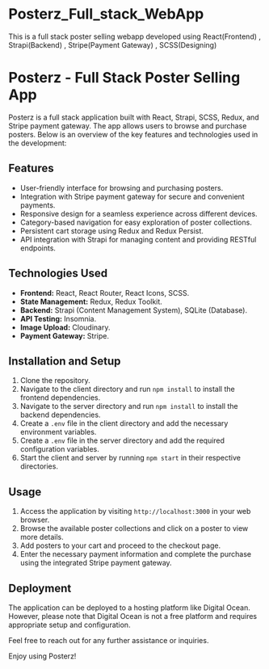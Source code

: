 # Posterz_Full_stack_WebApp
This is a full stack poster selling webapp developed using React(Frontend) , Strapi(Backend) , Stripe(Payment Gateway) , SCSS(Designing)



# Posterz - Full Stack Poster Selling App

Posterz is a full stack application built with React, Strapi, SCSS, Redux, and Stripe payment gateway. The app allows users to browse and purchase posters. Below is an overview of the key features and technologies used in the development:

## Features

- User-friendly interface for browsing and purchasing posters.
- Integration with Stripe payment gateway for secure and convenient payments.
- Responsive design for a seamless experience across different devices.
- Category-based navigation for easy exploration of poster collections.
- Persistent cart storage using Redux and Redux Persist.
- API integration with Strapi for managing content and providing RESTful endpoints.

## Technologies Used

- **Frontend:** React, React Router, React Icons, SCSS.
- **State Management:** Redux, Redux Toolkit.
- **Backend:** Strapi (Content Management System), SQLite (Database).
- **API Testing:** Insomnia.
- **Image Upload:** Cloudinary.
- **Payment Gateway:** Stripe.

## Installation and Setup

1. Clone the repository.
2. Navigate to the client directory and run `npm install` to install the frontend dependencies.
3. Navigate to the server directory and run `npm install` to install the backend dependencies.
4. Create a `.env` file in the client directory and add the necessary environment variables.
5. Create a `.env` file in the server directory and add the required configuration variables.
6. Start the client and server by running `npm start` in their respective directories.

## Usage

1. Access the application by visiting `http://localhost:3000` in your web browser.
2. Browse the available poster collections and click on a poster to view more details.
3. Add posters to your cart and proceed to the checkout page.
4. Enter the necessary payment information and complete the purchase using the integrated Stripe payment gateway.

## Deployment

The application can be deployed to a hosting platform like Digital Ocean. However, please note that Digital Ocean is not a free platform and requires appropriate setup and configuration.

Feel free to reach out for any further assistance or inquiries.

Enjoy using Posterz!
